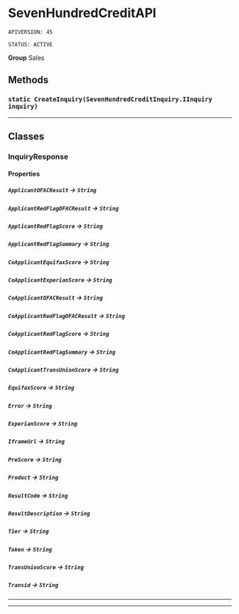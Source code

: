 # SevenHundredCreditAPI

`APIVERSION: 45`

`STATUS: ACTIVE`



**Group** Sales

## Methods
### `static CreateInquiry(SevenHundredCreditInquiry.IInquiry inquiry)`
---
## Classes
### InquiryResponse
#### Properties

##### `ApplicantOFACResult` → `String`


##### `ApplicantRedFlagOFACResult` → `String`


##### `ApplicantRedFlagScore` → `String`


##### `ApplicantRedFlagSummary` → `String`


##### `CoApplicantEquifaxScore` → `String`


##### `CoApplicantExperianScore` → `String`


##### `CoApplicantOFACResult` → `String`


##### `CoApplicantRedFlagOFACResult` → `String`


##### `CoApplicantRedFlagScore` → `String`


##### `CoApplicantRedFlagSummary` → `String`


##### `CoApplicantTransUnionScore` → `String`


##### `EquifaxScore` → `String`


##### `Error` → `String`


##### `ExperianScore` → `String`


##### `IframeUrl` → `String`


##### `PreScore` → `String`


##### `Product` → `String`


##### `ResultCode` → `String`


##### `ResultDescription` → `String`


##### `Tier` → `String`


##### `Token` → `String`


##### `TransUnionScore` → `String`


##### `Transid` → `String`


---

---
